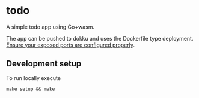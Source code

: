 # todo
A simple todo app using Go+wasm.

The app can be pushed to dokku and uses the Dockerfile type deployment. [Ensure your exposed ports are configured properly](http://dokku.viewdocs.io/dokku/deployment/methods/dockerfiles/).

## Development setup

To run locally execute

`make setup && make`
